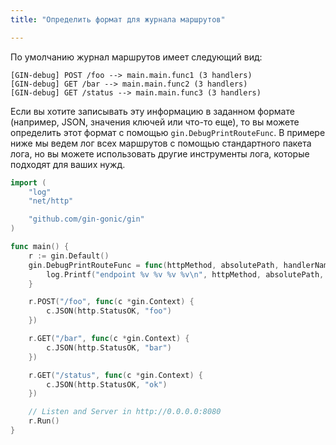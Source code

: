 ```yaml
---
title: "Определить формат для журнала маршрутов"

---
```



По умолчанию журнал маршрутов имеет следующий вид:
```
[GIN-debug] POST /foo --> main.main.func1 (3 handlers)
[GIN-debug] GET /bar --> main.main.func2 (3 handlers)
[GIN-debug] GET /status --> main.main.func3 (3 handlers)
```

Если вы хотите записывать эту информацию в заданном формате (например, JSON, значения ключей или что-то еще), то вы можете определить этот формат с помощью `gin.DebugPrintRouteFunc`.
В примере ниже мы ведем лог всех маршрутов с помощью стандартного пакета лога, но вы можете использовать другие инструменты лога, которые подходят для ваших нужд.
```go
import (
	"log"
	"net/http"

	"github.com/gin-gonic/gin"
)

func main() {
	r := gin.Default()
	gin.DebugPrintRouteFunc = func(httpMethod, absolutePath, handlerName string, nuHandlers int) {
		log.Printf("endpoint %v %v %v %v\n", httpMethod, absolutePath, handlerName, nuHandlers)
	}

	r.POST("/foo", func(c *gin.Context) {
		c.JSON(http.StatusOK, "foo")
	})

	r.GET("/bar", func(c *gin.Context) {
		c.JSON(http.StatusOK, "bar")
	})

	r.GET("/status", func(c *gin.Context) {
		c.JSON(http.StatusOK, "ok")
	})

	// Listen and Server in http://0.0.0.0:8080
	r.Run()
}
```
